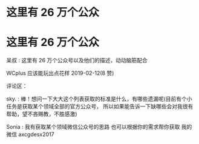 # 这里有 26 万个公众

# 这里有 26 万个公众

呆叔 : 这里有 26 万个公众号以及他们的描述，动动脑筋配合

WCplus 应该能玩出点花样 2019-02-12(8 赞)

评论区：

sky. : 棒！想问一下大大这个列表获取的标准是什么，有哪些遗漏呢(目前有个小任务是获取某个领域全部的官方公众号， 所以如果能告诉一下缺哪些会对我很有帮助，望不吝赐教，不胜感激)

Sonia : 我有获取某个领域微信公众号的思路 也可以根据你的需求帮你获取 我的微信 axcgdesx2017